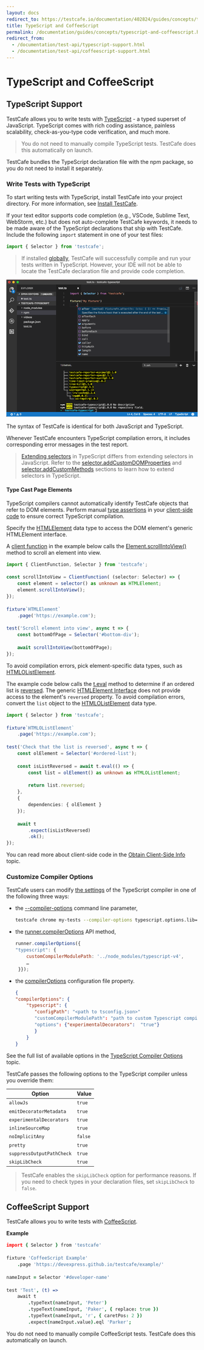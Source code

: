 ```yaml
---
layout: docs
redirect_to: https://testcafe.io/documentation/402824/guides/concepts/typescript-and-coffeescript
title: TypeScript and CoffeeScript
permalink: /documentation/guides/concepts/typescript-and-coffeescript.html
redirect_from:
  - /documentation/test-api/typescript-support.html
  - /documentation/test-api/coffeescript-support.html
---
```

# TypeScript and CoffeeScript

## TypeScript Support

TestCafe allows you to write tests with [TypeScript](https://www.typescriptlang.org/) - a typed superset of JavaScript.
TypeScript comes with rich coding assistance,
painless scalability, check-as-you-type code verification, and much more.

> You do not need to manually compile TypeScript tests. TestCafe does this automatically on launch.

TestCafe bundles the TypeScript declaration file with the npm package, so you do not need to install it separately.

### Write Tests with TypeScript

To start writing tests with TypeScript, install TestCafe into your project directory. For more information, see [Install TestCafe](../basic-guides/install-testcafe.md#local-installation).

If your text editor supports code completion (e.g., VSCode, Sublime Text, WebStorm, etc.) but does not auto-complete TestCafe keywords, it needs to be made aware of the TypeScript declarations that ship with TestCafe. Include the following `import` statement in one of your test files:

```js
import { Selector } from 'testcafe';
```

> If installed [globally](../basic-guides/install-testcafe.md#global-installation), TestCafe will successfully compile and run your tests written in TypeScript. However, your IDE will not be able to locate the TestCafe declaration file and provide code completion.

![Writing Tests with TypeScript](../../../images/typescript-support.png)

The syntax of TestCafe is identical for both JavaScript and TypeScript.

Whenever TestCafe encounters TypeScript compilation errors, it includes corresponding error messages in the test report.

> [Extending selectors](../basic-guides/select-page-elements.md#extend-selectors-with-custom-properties-and-methods)
> in TypeScript differs from extending selectors in JavaScript. Refer to the
> [selector.addCustomDOMProperties](../../reference/test-api/selector/addcustomdomproperties.md)
> and [selector.addCustomMethods](../../reference/test-api/selector/addcustommethods.md)
> sections to learn how to extend selectors in TypeScript.

#### Type Cast Page Elements

TypeScript compilers cannot automatically identify TestCafe objects that refer to DOM elements. Perform manual [type assertions](https://www.typescriptlang.org/docs/handbook/2/everyday-types.html#type-assertions) in your [client-side code](../basic-guides/obtain-client-side-info.md) to ensure correct TypeScript compilation.

Specify the [HTMLElement](https://developer.mozilla.org/en-US/docs/Web/API/HTMLElement) data type to access the DOM element's generic HTMLElement interface.

A [client function](../../reference/test-api/clientfunction/README.md) in the example below calls the [Element.scrollIntoView()](https://developer.mozilla.org/en-US/docs/Web/API/Element/scrollIntoView) method to scroll an element into view.

```ts
import { ClientFunction, Selector } from 'testcafe';

const scrollIntoView = ClientFunction( (selector: Selector) => {
    const element = selector() as unknown as HTMLElement;
    element.scrollIntoView();
});

fixture`HTMLElement`
    .page('https://example.com');

test('Scroll element into view', async t => {
    const bottomOfPage = Selector('#bottom-div');

    await scrollIntoView(bottomOfPage);
});
```

To avoid compilation errors, pick element-specific data types, such as [HTMLOListElement](https://developer.mozilla.org/en-US/docs/Web/API/HTMLOListElement).

The example code below calls the [t.eval](../../reference/test-api/testcontroller/eval.md) method to determine if an ordered list is [reversed](https://developer.mozilla.org/en-US/docs/Web/API/HTMLOListElement#properties). The generic [HTMLElement Interface](https://developer.mozilla.org/en-US/docs/Web/API/HTMLElement#properties) does not provide access to the element's `reversed` property. To avoid compilation errors, convert the `list` object to the [HTMLOListElement](https://developer.mozilla.org/en-US/docs/Web/API/HTMLOListElement#properties) data type.

```ts
import { Selector } from 'testcafe';

fixture`HTMLOListElement`
    .page('https://example.com');

test('Check that the list is reversed', async t => {
    const olElement = Selector('#ordered-list');

    const isListReversed = await t.eval(() => {
        const list = olElement() as unknown as HTMLOListElement;

        return list.reversed;
    },
    {
        dependencies: { olElement }
    });

    await t
        .expect(isListReversed)
        .ok();
});
```

You can read more about client-side code in the [Obtain Client-Side Info](../basic-guides/obtain-client-side-info.md) topic.

### Customize Compiler Options

TestCafe users can modify [the settings](https://www.typescriptlang.org/docs/handbook/compiler-options.html) of the TypeScript compiler in one of the following three ways:

* the [--compiler-options](../../reference/command-line-interface.md#--compiler-options-options) command line parameter,

    ```sh
    testcafe chrome my-tests --compiler-options typescript.options.lib=lib.es5.d.ts,lib.webworker.d.ts;typescript.typesRoot='this value contains spaces'
    ```

* the [runner.compilerOptions](../../reference/testcafe-api/runner/compileroptions.md) API method,

    ```js
    runner.compilerOptions({
    "typescript": {
        customCompilerModulePath: '../node_modules/typescript-v4',
        …
     }});
   ```

* the [compilerOptions](../../reference/configuration-file.md#compileroptions) configuration file property.

    ```json
    {
    "compilerOptions": {
        "typescript": {
           "configPath": "<path to tsconfig.json>"
           "customCompilerModulePath": "path to custom Typescript compiler module"
           "options": {"experimentalDecorators":  "true"}
           }
        }
    }
    ```

See the full list of available options in the [TypeScript Compiler Options](https://www.typescriptlang.org/docs/handbook/compiler-options.html) topic.

TestCafe passes the following options to the TypeScript compiler unless you override them:

Option                    | Value
------------------------- | ------
`allowJs`                 | `true`
`emitDecoratorMetadata`   | `true`
`experimentalDecorators`  | `true`
`inlineSourceMap`         | `true`
`noImplicitAny`           | `false`
`pretty`                  | `true`
`suppressOutputPathCheck` | `true`
`skipLibCheck`            | `true`

> TestCafe enables the `skipLibCheck` option for performance reasons. If you need to check types in your declaration files, set `skipLibCheck` to `false`.

## CoffeeScript Support

TestCafe allows you to write tests with [CoffeeScript](https://coffeescript.org/).

**Example**

```coffee
import { Selector } from 'testcafe'

fixture 'CoffeeScript Example'
    .page 'https://devexpress.github.io/testcafe/example/'

nameInput = Selector '#developer-name'

test 'Test', (t) =>
    await t
        .typeText(nameInput, 'Peter')
        .typeText(nameInput, 'Paker', { replace: true })
        .typeText(nameInput, 'r', { caretPos: 2 })
        .expect(nameInput.value).eql 'Parker';
```

You do not need to manually compile CoffeeScript tests. TestCafe does this automatically on launch.
